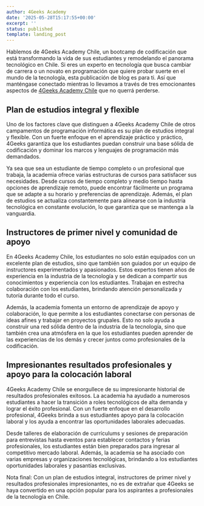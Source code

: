 ```yaml
---
author: 4Geeks Academy
date: '2025-05-28T15:17:55+00:00'
excerpt: ''
status: published
template: landing_post
---
```







Hablemos de 4Geeks Academy Chile, un bootcamp de codificación que está transformando la vida de sus estudiantes y remodelando el panorama tecnológico en Chile. Si eres un experto en tecnología que busca cambiar de carrera o un novato en programación que quiere probar suerte en el mundo de la tecnología, esta publicación de blog es para ti. Así que manténgase conectado mientras lo llevamos a través de tres emocionantes aspectos de [4Geeks Academy Chile](https://4geeksacademy.com/es/coding-campus/bootcamp-programacion-santiago/) que no querrá perderse.

## Plan de estudios integral y flexible

Uno de los factores clave que distinguen a 4Geeks Academy Chile de otros campamentos de programación informática es su plan de estudios integral y flexible. Con un fuerte enfoque en el aprendizaje práctico y práctico, 4Geeks garantiza que los estudiantes puedan construir una base sólida de codificación y dominar los marcos y lenguajes de programación más demandados.

Ya sea que sea un estudiante de tiempo completo o un profesional que trabaja, la academia ofrece varias estructuras de cursos para satisfacer sus necesidades. Desde cursos de tiempo completo y medio tiempo hasta opciones de aprendizaje remoto, puede encontrar fácilmente un programa que se adapte a su horario y preferencias de aprendizaje. Además, el plan de estudios se actualiza constantemente para alinearse con la industria tecnológica en constante evolución, lo que garantiza que se mantenga a la vanguardia.

## Instructores de primer nivel y comunidad de apoyo

En 4Geeks Academy Chile, los estudiantes no solo están equipados con un excelente plan de estudios, sino que también son guiados por un equipo de instructores experimentados y apasionados. Estos expertos tienen años de experiencia en la industria de la tecnología y se dedican a compartir sus conocimientos y experiencia con los estudiantes. Trabajan en estrecha colaboración con los estudiantes, brindando atención personalizada y tutoría durante todo el curso.

Además, la academia fomenta un entorno de aprendizaje de apoyo y colaboración, lo que permite a los estudiantes conectarse con personas de ideas afines y trabajar en proyectos grupales. Esto no solo ayuda a construir una red sólida dentro de la industria de la tecnología, sino que también crea una atmósfera en la que los estudiantes pueden aprender de las experiencias de los demás y crecer juntos como profesionales de la codificación.

## Impresionantes resultados profesionales y apoyo para la colocación laboral

4Geeks Academy Chile se enorgullece de su impresionante historial de resultados profesionales exitosos. La academia ha ayudado a numerosos estudiantes a hacer la transición a roles tecnológicos de alta demanda y lograr el éxito profesional. Con un fuerte enfoque en el desarrollo profesional, 4Geeks brinda a sus estudiantes apoyo para la colocación laboral y los ayuda a encontrar las oportunidades laborales adecuadas.

Desde talleres de elaboración de currículums y sesiones de preparación para entrevistas hasta eventos para establecer contactos y ferias profesionales, los estudiantes están bien preparados para ingresar al competitivo mercado laboral. Además, la academia se ha asociado con varias empresas y organizaciones tecnológicas, brindando a los estudiantes oportunidades laborales y pasantías exclusivas.

Nota final: Con un plan de estudios integral, instructores de primer nivel y resultados profesionales impresionantes, no es de extrañar que 4Geeks se haya convertido en una opción popular para los aspirantes a profesionales de la tecnología en Chile. 



